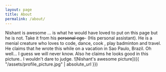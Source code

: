 ```yaml
---
layout: page
title: About
permalink: /about/
---
```


Nishant is awesome ... is what he would have loved to put on this page but he is not. Take it from his ~~personal ego~~- (His personal assistant). He is a menial creature who loves to code, dance, cook , play badminton and travel. He claims that he wrote this while on a vacation in Sao Paulo, Brazil. Oh well... I guess we will never know.
Also he claims he looks good in this picture.. I wouldn't dare to judge.
![Nishant's awesome picture]({{ "/assets/profile_picture.jpg" | absolute_url }})
